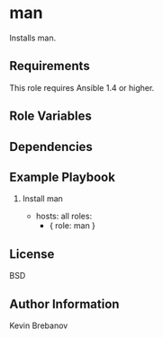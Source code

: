 man
===

Installs man.

Requirements
------------

This role requires Ansible 1.4 or higher.

Role Variables
--------------

Dependencies
------------

Example Playbook
----------------

1) Install man

    - hosts: all
      roles:
         - { role: man }

License
-------

BSD

Author Information
------------------

Kevin Brebanov
